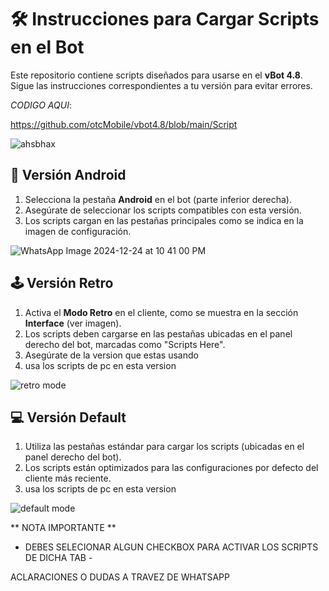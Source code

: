 # 🛠️ **Instrucciones para Cargar Scripts en el Bot**  

Este repositorio contiene scripts diseñados para usarse en el **vBot 4.8**. Sigue las instrucciones correspondientes a tu versión para evitar errores.  

*CODIGO AQUI*:

https://github.com/otcMobile/vbot4.8/blob/main/Script

![ahsbhax](https://github.com/user-attachments/assets/8613bebd-c0bf-48b8-a475-e52552e26808)



## 📱 **Versión Android**  
1. Selecciona la pestaña **Android** en el bot (parte inferior derecha).  
2. Asegúrate de seleccionar los scripts compatibles con esta versión.  
3. Los scripts cargan en las pestañas principales como se indica en la imagen de configuración.

![WhatsApp Image 2024-12-24 at 10 41 00 PM](https://github.com/user-attachments/assets/3de4f3f2-dcc4-4776-80ea-d634dc768ca6)



## 🕹️ **Versión Retro**  
1. Activa el **Modo Retro** en el cliente, como se muestra en la sección **Interface** (ver imagen).  
2. Los scripts deben cargarse en las pestañas ubicadas en el panel derecho del bot, marcadas como "Scripts Here".  
3. Asegúrate de la version que estas usando
4. usa los scripts de pc en esta version

![retro mode](https://github.com/user-attachments/assets/a917882f-d730-42bc-9b9b-f42667188313)


## 💻 **Versión Default**  
1. Utiliza las pestañas estándar para cargar los scripts (ubicadas en el panel derecho del bot).  
2. Los scripts están optimizados para las configuraciones por defecto del cliente más reciente.
3. usa los scripts de pc en esta version

![default mode](https://github.com/user-attachments/assets/fbd34cb0-ea60-438c-87d9-356cf7342465)




** NOTA IMPORTANTE **
- DEBES SELECIONAR ALGUN CHECKBOX PARA ACTIVAR LOS SCRIPTS DE DICHA TAB -

ACLARACIONES O DUDAS A TRAVEZ DE WHATSAPP

